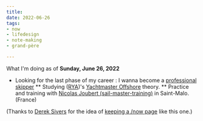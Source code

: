 ```yaml
---
title: 
date: 2022-06-26
tags:
- now
- lifedesign
- note-making
- grand-père

---
```


What I'm doing as of **Sunday, June 26, 2022**

*  Looking for the last phase of my career : I wanna become a [professional skipper](https://ducamp.me/Sea_captain#Skipper)
** Studying ([RYA](https://ducamp.me/RYA))'s [Yachtmaster Offshore](https://ducamp.me/Yachtmaster) theory. 
** Practice and training with [Nicolas Joubert (sail-master-training)](https://sail-master-training.com) in Saint-Malo. (France) 

(Thanks to [Derek Sivers](https://sive.rs/) for the idea of [keeping a /now page](https://nownownow.com/about) like this one.)


<!--
* Heureux d'être grand-père : je me réjouis d'accueillir mon petit-fils Octave dans ma famille. 
* Reprise de l'étude et engagé dans le [note-making challenge organisé par Nesslabs](https://nesslabs.com/note-making-challenge). 
Plaisir de me remettre à penser au calme en anglais dans une classe virtuelle. Souffrance de désapprendre mes mauvaises habitudes de prises de notes. Invitation à penser pour faire un pas vers l'élaboration de notes avec la méthode [Zettelkasten](https://fr.wikipedia.org/wiki/Zettelkasten).
* [Mon CV marin d'équipier](https://ducamp.me/CV-marin#Contact) est mis à jour pour 2022. Engagé avec [Nicolas Joubert (sail-master-training)](https://sail-master-training.com) jusqu'à octobre pour [pour passer l'examen du Yachtmaster Offshore](https://ducamp.me/Yachtmaster), je cherche des embarquements avec une nette préférence sur Bretagne Nord et Mer Baltique. 

<figure>
<img alt="Note-making instructions : Ma page personnelle captured avec modèle zettelkasten" src="https://ducamp.me/images/thumb/4/45/Note-making-challenge-captured-page.png/1346px-Note-making-challenge-captured-page.png" />
<figcaption>Modèle zettelkasten dans Roam Research.</figcaption>
</figure>
-->
